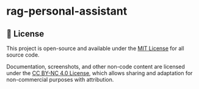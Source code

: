 # rag-personal-assistant

## 📄 License

This project is open-source and available under the [MIT License](LICENSE) for all source code.

Documentation, screenshots, and other non-code content are licensed under the [CC BY-NC 4.0 License](https://creativecommons.org/licenses/by-nc/4.0/), which allows sharing and adaptation for non-commercial purposes with attribution.
